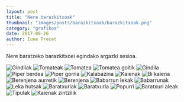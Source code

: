 ```yaml
---
layout: post
title: "Nere barazkitxoak"
thumbnail: "images/posts/barazkitxoak/barazkitxoak.png"
category: "grafikoa"
date: 2017-09-26
author: Iune Trecet
---
```


Nere baratzeko barazkitxoei egindako argazki sesioa.

<img src="/images/posts/barazkitxoak/gindilak.jpg" alt="Gindilak"/>
<img src="/images/posts/barazkitxoak/tomateak.jpg" alt="Tomateak"/>
<img src="/images/posts/barazkitxoak/tomatea.jpg" alt="Tomatea"/>
<img src="/images/posts/barazkitxoak/tomateagoitik.jpg" alt="Tomatea goitik"/>
<img src="/images/posts/barazkitxoak/gindila.jpg" alt="Gindila"/>
<img src="/images/posts/barazkitxoak/piperberdea.jpg" alt="Piper berdea">
<img src="/images/posts/barazkitxoak/pipergorria.jpg" alt="Piper gorria">
<img src="/images/posts/barazkitxoak/kalabazina.jpg" alt="Kalabazina">
<img src="/images/posts/barazkitxoak/kaienak.jpg" alt="Kaienak">
<img src="/images/posts/barazkitxoak/bikaiena.jpg" alt="Bi kaiena">
<img src="/images/posts/barazkitxoak/berenjenaaurretik.jpg" alt="Berenjena
aurretik">
<img src="/images/posts/barazkitxoak/berenjena.jpg" alt="Berenjena">
<img src="/images/posts/barazkitxoak/babarrunlekak.jpg" alt="Babarrun lekak">
<img src="/images/posts/barazkitxoak/babarrunak.jpg" alt="Babarrunak">
<img src="/images/posts/barazkitxoak/lekahutsak.jpg" alt="Leka hutsak">
<img src="/images/posts/barazkitxoak/baratxuriak.jpg" alt="Baratxuriak">
<img src="/images/posts/barazkitxoak/baratxuria.jpg" alt="Baratxuria">
<img src="/images/posts/barazkitxoak/popurri.jpg" alt="Popurri">
<img src="/images/posts/barazkitxoak/baratxurialeak.jpg" alt="Baratxuri aleak">
<img src="/images/posts/barazkitxoak/tipulak.jpg" alt="Tipulak">
<img src="/images/posts/barazkitxoak/kaienakzintzilik.jpg" alt="Kaienak
zintzilik">
